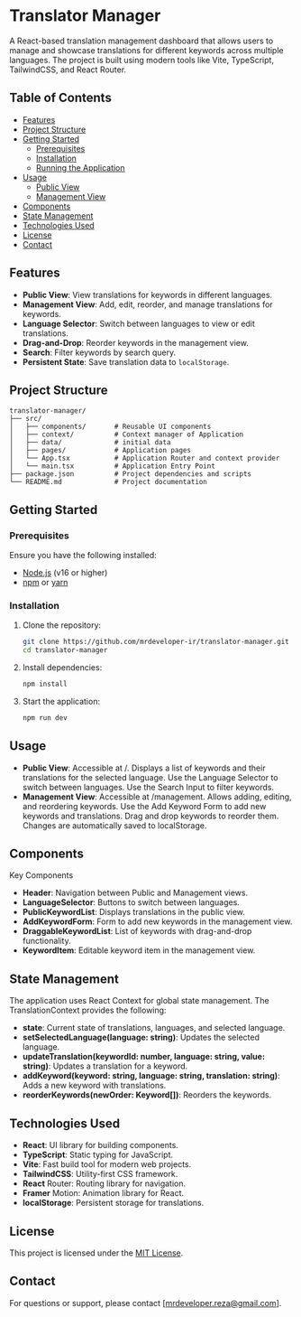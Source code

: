 # Translator Manager

A React-based translation management dashboard that allows users to manage and showcase translations for different keywords across multiple languages. The project is built using modern tools like Vite, TypeScript, TailwindCSS, and React Router.

## Table of Contents

- [Features](#features)
- [Project Structure](#project-structure)
- [Getting Started](#getting-started)
  - [Prerequisites](#prerequisites)
  - [Installation](#installation)
  - [Running the Application](#running-the-application)
- [Usage](#usage)
  - [Public View](#public-view)
  - [Management View](#management-view)
- [Components](#components)
- [State Management](#state-management)
- [Technologies Used](#technologies-used)
- [License](#license)
- [Contact](#contact)

## Features

- **Public View**: View translations for keywords in different languages.
- **Management View**: Add, edit, reorder, and manage translations for keywords.
- **Language Selector**: Switch between languages to view or edit translations.
- **Drag-and-Drop**: Reorder keywords in the management view.
- **Search**: Filter keywords by search query.
- **Persistent State**: Save translation data to `localStorage`.

## Project Structure

```
translator-manager/
├── src/
│   ├── components/       # Reusable UI components
│   ├── context/          # Context manager of Application
│   ├── data/             # initial data
│   ├── pages/            # Application pages
│   └── App.tsx           # Application Router and context provider
│   └── main.tsx          # Application Entry Point
├── package.json          # Project dependencies and scripts
└── README.md             # Project documentation
```

## Getting Started

### Prerequisites

Ensure you have the following installed:

- [Node.js](https://nodejs.org/) (v16 or higher)
- [npm](https://www.npmjs.com/) or [yarn](https://yarnpkg.com/)

### Installation

1. Clone the repository:

   ```bash
   git clone https://github.com/mrdeveloper-ir/translator-manager.git
   cd translator-manager
   ```

2. Install dependencies:

   ```bash
   npm install
   ```

3. Start the application:
   ```bash
   npm run dev
   ```

## Usage

- **Public View**:
  Accessible at /.
  Displays a list of keywords and their translations for the selected language.
  Use the Language Selector to switch between languages.
  Use the Search Input to filter keywords.
- **Management View**:
  Accessible at /management.
  Allows adding, editing, and reordering keywords.
  Use the Add Keyword Form to add new keywords and translations.
  Drag and drop keywords to reorder them.
  Changes are automatically saved to localStorage.

## Components

Key Components

- **Header**: Navigation between Public and Management views.
- **LanguageSelector**: Buttons to switch between languages.
- **PublicKeywordList**: Displays translations in the public view.
- **AddKeywordForm**: Form to add new keywords in the management view.
- **DraggableKeywordList**: List of keywords with drag-and-drop functionality.
- **KeywordItem**: Editable keyword item in the management view.

## State Management

The application uses React Context for global state management. The TranslationContext provides the following:

- **state**: Current state of translations, languages, and selected language.
- **setSelectedLanguage(language: string)**: Updates the selected language.
- **updateTranslation(keywordId: number, language: string, value: string)**: Updates a translation for a keyword.
- **addKeyword(keyword: string, language: string, translation: string)**: Adds a new keyword with translations.
- **reorderKeywords(newOrder: Keyword[])**: Reorders the keywords.

## Technologies Used

- **React**: UI library for building components.
- **TypeScript**: Static typing for JavaScript.
- **Vite**: Fast build tool for modern web projects.
- **TailwindCSS**: Utility-first CSS framework.
- **React** Router: Routing library for navigation.
- **Framer** Motion: Animation library for React.
- **localStorage**: Persistent storage for translations.

## License

This project is licensed under the [MIT License](LICENSE).

## Contact

For questions or support, please contact [mrdeveloper.reza@gmail.com].
